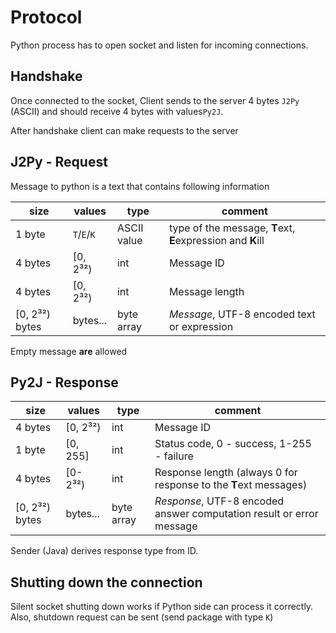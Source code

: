 
# Protocol

Python process has to open socket and listen for incoming connections.

## Handshake
Once connected to the socket, Client sends to the server 4 bytes `J2Py` (ASCII)
and should receive 4 bytes with values`Py2J`.

After handshake client can make requests to the server


## J2Py - Request

Message to python is a text that contains following information

| size           | values      | type        | comment                                                     |
|----------------|-------------|-------------|-------------------------------------------------------------|
| 1 byte         | `T`/`E`/`K` | ASCII value | type of the message, **T**ext, **E**expression and **K**ill |
| 4 bytes        | [0, 2³²)    | int         | Message ID                                                  | 
| 4 bytes        | [0, 2³²)    | int         | Message length                                              |
| [0, 2³²) bytes | bytes...    | byte array  | _Message_, UTF-8 encoded text or expression                 |

Empty message **are** allowed


## Py2J - Response

| size           | values   | type       | comment                                                              |
|----------------|----------|------------|----------------------------------------------------------------------|
| 4 bytes        | [0, 2³²) | int        | Message ID                                                           |
| 1 byte         | [0, 255] | int        | Status code, 0 - success, 1-255 - failure                            |
| 4 bytes        | [0-2³²)  | int        | Response length (always 0 for response to the **T**ext messages)     |
| [0, 2³²) bytes | bytes... | byte array | _Response_, UTF-8 encoded answer computation result or error message |

Sender (Java) derives response type from ID.

## Shutting down the connection


Silent socket shutting down works if Python side can process it correctly.
Also, shutdown request can be sent (send package with type `K`)
